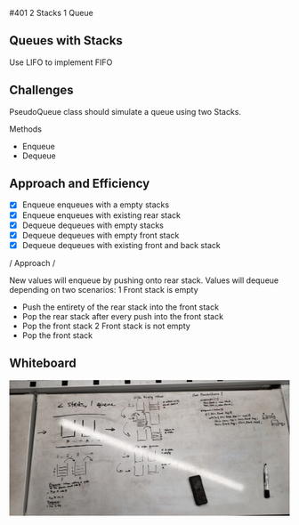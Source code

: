 #401 2 Stacks 1 Queue

## Queues with Stacks

Use LIFO to implement FIFO

## Challenges

PseudoQueue class should simulate a queue using two Stacks.

Methods
- Enqueue
- Dequeue

## Approach and Efficiency

- [x] Enqueue enqueues with a empty stacks
- [x] Enqueue enqueues with existing rear stack
- [x] Dequeue dequeues with empty stacks
- [x] Dequeue dequeues with empty front stack
- [x] Dequeue dequeues with existing front and back stack

/ Approach /

New values will enqueue by pushing onto rear stack.
Values will dequeue depending on two scenarios:
  1 Front stack is empty
   - Push the entirety of the rear stack into the front stack
   - Pop the rear stack after every push into the front stack
   - Pop the front stack
  2 Front stack is not empty
   - Pop the front stack

## Whiteboard

![whiteboard](./assets/pseudoqueue.jpg)
